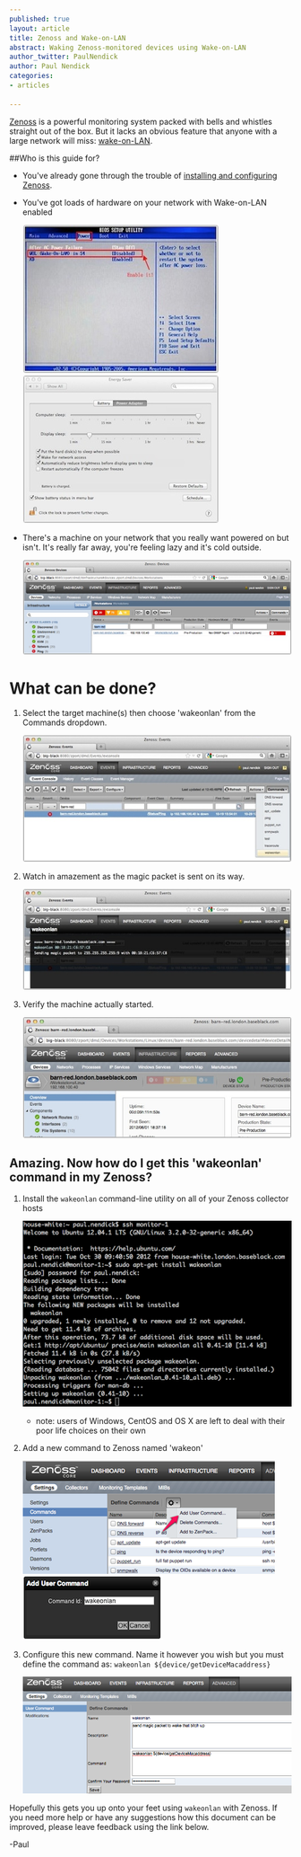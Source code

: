 ```yaml
---
published: true
layout: article
title: Zenoss and Wake-on-LAN
abstract: Waking Zenoss-monitored devices using Wake-on-LAN
author_twitter: PaulNendick
author: Paul Nendick
categories:
- articles

---
```


[Zenoss](http://www.zenoss.com/) is a powerful monitoring system packed with bells and whistles straight out of the box. But it lacks an obvious feature that anyone with a large network will miss: [wake-on-LAN](http://en.wikipedia.org/wiki/Wake-on-LAN).

##Who is this guide for?

* You've already gone through the trouble of [installing and configuring Zenoss](http://community.zenoss.org/community/documentation).

* You've got loads of hardware on your network with Wake-on-LAN enabled

    ![WOL Bios](/assets/images/wol-bios-enable.jpg) ![WOL Mac](/assets/images/wol-mac-enable.jpg)

* There's a machine on your network that you really want powered on but isn't. It's really far away, you're feeling lazy and it's cold outside.

    ![WOL machine down](/assets/images/wol-machine-down.jpg) 

# What can be done?
1. Select the target machine(s) then choose 'wakeonlan' from the Commands dropdown.

    ![WOL machine down](/assets/images/wol-machine-wakeup.jpg) 

2. Watch in amazement as the magic packet is sent on its way.

    ![WOL machine down](/assets/images/wol-send-packet.jpg) 

3. Verify the machine actually started.

    ![WOL machine down](/assets/images/wol-wake-success.jpg) 


## Amazing. Now how do I get this 'wakeonlan' command in my Zenoss?
1. Install the `wakeonlan` command-line utility on all of your Zenoss collector hosts

    ![WOL install wakeonlan command](/assets/images/wol-cli-install.png) 

   * note: users of Windows, CentOS and OS X are left to deal with their poor life choices on their own

2. Add a new command to Zenoss named 'wakeon'

    ![WOL zenoss new command](/assets/images/wol-new-command.png) 
    ![WOL zenoss name command](/assets/images/wol-command-name.png) 



3. Configure this new command. Name it however you wish but you must define the command as:
    `wakeonlan ${device/getDeviceMacaddress}`
    
    ![WOL zenoss name command](/assets/images/wol-configure-command.png)

Hopefully this gets you up onto your feet using `wakeonlan` with Zenoss. If you need more help or have any suggestions how this document can be improved, please leave feedback using the link below.

-Paul


